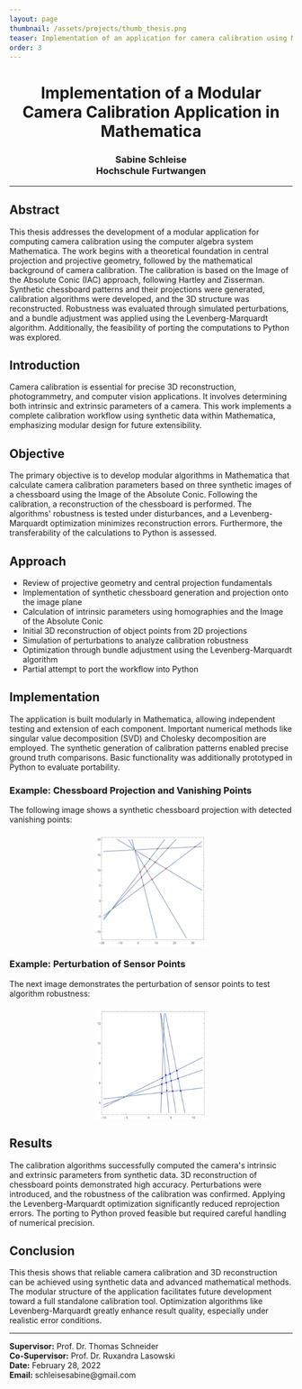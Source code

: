 ```yaml
---
layout: page
thumbnail: /assets/projects/thumb_thesis.png
teaser: Implementation of an application for camera calibration using Mathematica and Python with synthetic data
order: 3
---
```


<h1 style="text-align: center;">
Implementation of a Modular Camera Calibration Application in Mathematica
</h1>

<h3 style="text-align: center;">
Sabine Schleise <br>
Hochschule Furtwangen
</h3>

<hr>

<h2>Abstract</h2>
<p>
This thesis addresses the development of a modular application for computing camera calibration using the computer algebra system Mathematica. The work begins with a theoretical foundation in central projection and projective geometry, followed by the mathematical background of camera calibration. The calibration is based on the Image of the Absolute Conic (IAC) approach, following Hartley and Zisserman. Synthetic chessboard patterns and their projections were generated, calibration algorithms were developed, and the 3D structure was reconstructed. Robustness was evaluated through simulated perturbations, and a bundle adjustment was applied using the Levenberg-Marquardt algorithm. Additionally, the feasibility of porting the computations to Python was explored.
</p>

<h2>Introduction</h2>
<p>
Camera calibration is essential for precise 3D reconstruction, photogrammetry, and computer vision applications. It involves determining both intrinsic and extrinsic parameters of a camera. This work implements a complete calibration workflow using synthetic data within Mathematica, emphasizing modular design for future extensibility.
</p>

<h2>Objective</h2>
<p>
The primary objective is to develop modular algorithms in Mathematica that calculate camera calibration parameters based on three synthetic images of a chessboard using the Image of the Absolute Conic. Following the calibration, a reconstruction of the chessboard is performed. The algorithms' robustness is tested under disturbances, and a Levenberg-Marquardt optimization minimizes reconstruction errors. Furthermore, the transferability of the calculations to Python is assessed.
</p>

<h2>Approach</h2>
<ul>
<li>Review of projective geometry and central projection fundamentals</li>
<li>Implementation of synthetic chessboard generation and projection onto the image plane</li>
<li>Calculation of intrinsic parameters using homographies and the Image of the Absolute Conic</li>
<li>Initial 3D reconstruction of object points from 2D projections</li>
<li>Simulation of perturbations to analyze calibration robustness</li>
<li>Optimization through bundle adjustment using the Levenberg-Marquardt algorithm</li>
<li>Partial attempt to port the workflow into Python</li>
</ul>

<h2>Implementation</h2>
<p>
The application is built modularly in Mathematica, allowing independent testing and extension of each component. Important numerical methods like singular value decomposition (SVD) and Cholesky decomposition are employed. The synthetic generation of calibration patterns enabled precise ground truth comparisons. Basic functionality was additionally prototyped in Python to evaluate portability.
</p>

<h3>Example: Chessboard Projection and Vanishing Points</h3>
<p>
The following image shows a synthetic chessboard projection with detected vanishing points:
</p>
  <div style="display: flex; justify-content: center; margin: 20px 0;">
<img src="/assets/bachelorthesis/chess_board_vanishing_point.png" alt="Chessboard Vanishing Points" style="max-width: 40%; height: auto;">
</div>

<h3>Example: Perturbation of Sensor Points</h3>
<p>
The next image demonstrates the perturbation of sensor points to test algorithm robustness:
</p>
<div style="display: flex; justify-content: center; margin: 20px 0;">
<img src="/assets/bachelorthesis/disturbed_sensor_points.png" alt="Disturbed Sensor Points" style="max-width: 40%; height: auto;">
</div>

<h2>Results</h2>
<p>
The calibration algorithms successfully computed the camera's intrinsic and extrinsic parameters from synthetic data. 3D reconstruction of chessboard points demonstrated high accuracy. Perturbations were introduced, and the robustness of the calibration was confirmed. Applying the Levenberg-Marquardt optimization significantly reduced reprojection errors. The porting to Python proved feasible but required careful handling of numerical precision.
</p>

<h2>Conclusion</h2>
<p>
This thesis shows that reliable camera calibration and 3D reconstruction can be achieved using synthetic data and advanced mathematical methods. The modular structure of the application facilitates future development toward a full standalone calibration tool. Optimization algorithms like Levenberg-Marquardt greatly enhance result quality, especially under realistic error conditions.
</p>

<hr>

<p><strong>Supervisor:</strong> Prof. Dr. Thomas Schneider<br>
<strong>Co-Supervisor:</strong> Prof. Dr. Ruxandra Lasowski<br>
<strong>Date:</strong> February 28, 2022<br>
<strong>Email:</strong> schleisesabine@gmail.com
</p>